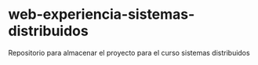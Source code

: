 # web-experiencia-sistemas-distribuidos
Repositorio para almacenar el proyecto para el curso sistemas distribuidos

